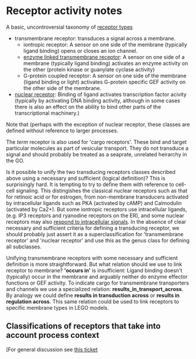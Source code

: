 # Receptor activity notes

A basic, uncontroversial taxonomy of [receptor types](https://en.wikipedia.org/wiki/Receptor_(biochemistry)#Structure)

- transmembrane receptor: transduces a signal across a membrane.
  - iontropic receptor: A sensor on one side of the membrane (typically ligand binding) opens or closes an ion channel. 
  - [enzyme linked transmembrane receptor](https://en.wikipedia.org/wiki/Enzyme-linked_receptor):  A sensor on one side of a membrane (typically ligand binding) activates an enzyme activity on the other (protein kinase or guanylate cyclase activity)
  - G-protein coupled receptor: A sensor on one side of the membrane (ligand binding or light) activates G-protein specific GEF activity on the other side of the membrane.
- [nuclear receptor](https://en.wikipedia.org/wiki/Nuclear_receptor): Binding of ligand activates transcription factor acivity (typically by activating DNA binding activity, although in some cases there is also an effect on the ability to bind other parts of the transcriptional machinery.)

Note that (perhaps with the exception of nuclear receptor, these classes are defined without reference to larger processes.

The *term* receptor is also used for 'cargo receptors'.  These bind and target particular molecules as part of vesicular transport. They do not transduce a signal and should probably be treated as a seaprate, unrelated heirarchy in the GO.

Is it possible to unify the two transducing receptors classes described above using a necessary and sufficient (logical definition)?  This is surprisingly hard.  It is tempting to try to define them with reference to cell-cell signaling. This distingishes the classical nuclear receptors such as that for retinoic acid or for estrogen, from non-membrane transducers activated by intracellular ligands such as PKA (activated by cAMP) and Calmodulin (activated by Ca2+).  But some iontropic receptors use intracellular ligands, (e.g. IP3 receptors and ryanodine receptors on the ER), and some nuclear receptors may also [respond to intracellular signals](https://en.wikipedia.org/wiki/Nuclear_receptor#Ligands). In the absence of clear necessary and sufficient criteria for defining a transducing receptor, we should probably just assert it as a superclassification for 'transmembrane receptor' and 'nuclear receptor' and use this as the genus class for defining all subclasses.

Unifying transmembrane receptors with some necessary and sufficient definition is more straightforward.  But what relation should we use to link receptor to membrane? **'occurs in'** is insufficient: Ligand binding doesn't (typically) occur in the membrane and arguably neither do enzyme effector functions or GEF activity.  To indicate cargo for transmembrane transporters and channels we use a specialized relation: **results_in_transport_across**.  By analogy we could define **results in  transduction across** or **results in regulation across**.  This same relation could be used to link receptors to specific membrane types in LEGO models.

## Classifications of receptors that take into account process context

[For general discussion see [this ticket](https://github.com/geneontology/molecular_function_refactoring/issues/38)












